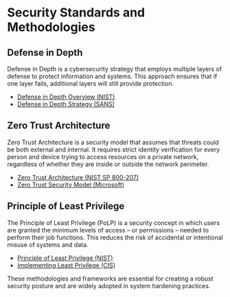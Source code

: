 # Security Standards and Methodologies

## Defense in Depth
Defense in Depth is a cybersecurity strategy that employs multiple layers of defense to protect information and systems. This approach ensures that if one layer fails, additional layers will still provide protection.

- [Defense in Depth Overview (NIST)](https://csrc.nist.gov/glossary/term/defense_in_depth)
- [Defense in Depth Strategy (SANS)](https://www.sans.org/white-papers/defense-in-depth/)

## Zero Trust Architecture
Zero Trust Architecture is a security model that assumes that threats could be both external and internal. It requires strict identity verification for every person and device trying to access resources on a private network, regardless of whether they are inside or outside the network perimeter.

- [Zero Trust Architecture (NIST SP 800-207)](https://csrc.nist.gov/publications/detail/sp/800-207/final)
- [Zero Trust Security Model (Microsoft)](https://www.microsoft.com/security/business/zero-trust)

## Principle of Least Privilege
The Principle of Least Privilege (PoLP) is a security concept in which users are granted the minimum levels of access – or permissions – needed to perform their job functions. This reduces the risk of accidental or intentional misuse of systems and data.

- [Principle of Least Privilege (NIST)](https://csrc.nist.gov/glossary/term/least_privilege)
- [Implementing Least Privilege (CIS)](https://www.cisecurity.org/white-papers/cis-controls-implementing-least-privilege/)

These methodologies and frameworks are essential for creating a robust security posture and are widely adopted in system hardening practices.